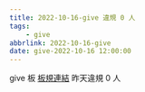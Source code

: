 ```yaml
---
title: 2022-10-16-give 違規 0 人
tags:
    - give
abbrlink: 2022-10-16-give
date: give-2022-10-16 12:00:00
---
```

give 板 [板規連結](https://www.ptt.cc/bbs/give/M.1612495900.A.C32.html)
昨天違規 0 人

